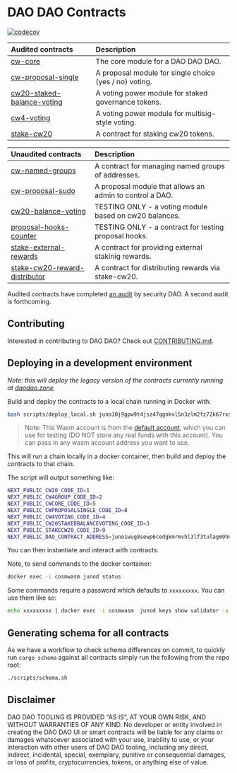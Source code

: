 # DAO DAO Contracts
[![codecov](https://codecov.io/gh/DA0-DA0/dao-contracts/branch/main/graph/badge.svg?token=SCKOIPYZPV)](https://codecov.io/gh/DA0-DA0/dao-contracts)

| Audited contracts                                                  | Description                                            |
| :----------------------------------------------------------------- | :----------------------------------------------------- |
| [cw-core](contracts/cw-core)                                       | The core module for a DAO DAO DAO.                     |
| [cw-proposal-single](contracts/cw-proposal-single)                 | A proposal module for single choice (yes / no) voting. |
| [cw20-staked-balance-voting](contracts/cw20-staked-balance-voting) | A voting power module for staked governance tokens.    |
| [cw4-voting](contracts/cw4-voting)                                 | A voting power module for multisig-style voting.       |
| [stake-cw20](contracts/stake-cw20)                                 | A contract for staking cw20 tokens.                    |


| Unaudited contracts                                                    | Description                                              |
| :--------------------------------------------------------------------- | :------------------------------------------------------- |
| [cw-named-groups](contracts/cw-named-groups)                           | A contract for managing named groups of addresses.       |
| [cw-proposal-sudo](contracts/cw-proposal-sudo)                         | A proposal module that allows an admin to control a DAO. |
| [cw20-balance-voting](contracts/cw20-balance-voting)                   | TESTING ONLY - a voting module based on cw20 balances.   |
| [proposal-hooks-counter](contracts/proposal-hooks-counter)             | TESTING ONLY - a contract for testing proposal hooks.    |
| [stake-external-rewards](contracts/stake-cw20-external-rewards)        | A contract for providing external stakinig rewards.      |
| [stake-cw20-reward-distributor](contracts/stake-cw20-external-rewards) | A contract for distributing rewards via stake-cw20.      |

Audited contracts have completed [an
audit](https://github.com/securityDAO/audits/blob/7bb8e4910baaea89fddfc025591658f44adbc27c/cosmwasm/dao-contracts/v0.3%20DAO%20DAO%20audit.pdf)
by security DAO. A second audit is forthcoming.

## Contributing

Interested in contributing to DAO DAO? Check out [CONTRIBUTING.md](./CONTRIBUTING.md).

## Deploying in a development environment

_Note: this will deploy the legacy version of the contracts currently
running at [daodao.zone](https://daodao.zone)._

Build and deploy the contracts to a local chain running in Docker with:

```sh
bash scripts/deploy_local.sh juno10j9gpw9t4jsz47qgnkvl5n3zlm2fz72k67rxsg
```

> Note: This Wasm account is from the [default account](default-account.txt), which you can use for testing (DO NOT store any real funds with this account). You can pass in any wasm account address you want to use.

This will run a chain locally in a docker container, then build and deploy the contracts to that chain.

The script will output something like:

```sh
NEXT_PUBLIC_CW20_CODE_ID=1
NEXT_PUBLIC_CW4GROUP_CODE_ID=2
NEXT_PUBLIC_CWCORE_CODE_ID=5
NEXT_PUBLIC_CWPROPOSALSINGLE_CODE_ID=8
NEXT_PUBLIC_CW4VOTING_CODE_ID=4
NEXT_PUBLIC_CW20STAKEDBALANCEVOTING_CODE_ID=3
NEXT_PUBLIC_STAKECW20_CODE_ID=9
NEXT_PUBLIC_DAO_CONTRACT_ADDRESS=juno1wug8sewp6cedgkmrmvhl3lf3tulagm9hnvy8p0rppz9yjw0g4wtqwrw37d
```

You can then instantiate and interact with contracts.

Note, to send commands to the docker container:

```sh
docker exec -i cosmwasm junod status
```

Some commands require a password which defaults to `xxxxxxxxx`. You can use them like so:

```sh
echo xxxxxxxxx | docker exec -i cosmwasm  junod keys show validator -a
```

## Generating schema for all contracts
As we have a workflow to check schema differences on commit, to quickly run `cargo schema` against all contracts
simply run the following from the repo root:
```sh
./scripts/schema.sh
```

## Disclaimer

DAO DAO TOOLING IS PROVIDED “AS IS”, AT YOUR OWN RISK, AND WITHOUT WARRANTIES OF ANY KIND. No developer or entity involved in creating the DAO DAO UI or smart contracts will be liable for any claims or damages whatsoever associated with your use, inability to use, or your interaction with other users of DAO DAO tooling, including any direct, indirect, incidental, special, exemplary, punitive or consequential damages, or loss of profits, cryptocurrencies, tokens, or anything else of value.
